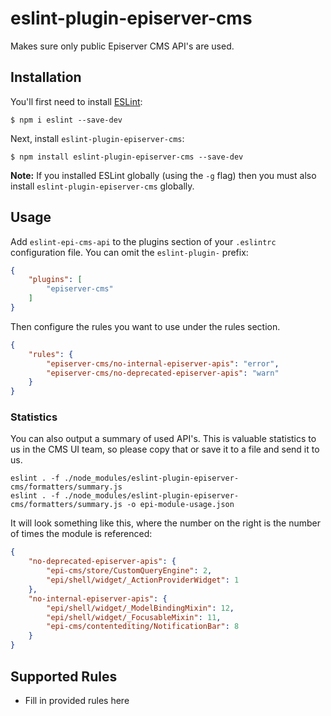 # eslint-plugin-episerver-cms

Makes sure only public Episerver CMS API's are used.

## Installation

You'll first need to install [ESLint](http://eslint.org):

```
$ npm i eslint --save-dev
```

Next, install `eslint-plugin-episerver-cms`:

```
$ npm install eslint-plugin-episerver-cms --save-dev
```

**Note:** If you installed ESLint globally (using the `-g` flag) then you must also install `eslint-plugin-episerver-cms` globally.

## Usage

Add `eslint-epi-cms-api` to the plugins section of your `.eslintrc` configuration file. You can omit the `eslint-plugin-` prefix:

```json
{
    "plugins": [
        "episerver-cms"
    ]
}
```


Then configure the rules you want to use under the rules section.

```json
{
    "rules": {
        "episerver-cms/no-internal-episerver-apis": "error",
        "episerver-cms/no-deprecated-episerver-apis": "warn"
    }
}
```

### Statistics

You can also output a summary of used API's. This is valuable statistics to us in the CMS UI team, so please copy that or save it to a file and send it to us.

```
eslint . -f ./node_modules/eslint-plugin-episerver-cms/formatters/summary.js
eslint . -f ./node_modules/eslint-plugin-episerver-cms/formatters/summary.js -o epi-module-usage.json
```

It will look something like this, where the number on the right is the number of times the module is referenced:

```json
{
    "no-deprecated-episerver-apis": {
        "epi-cms/store/CustomQueryEngine": 2,
        "epi/shell/widget/_ActionProviderWidget": 1
    },
    "no-internal-episerver-apis": {
        "epi/shell/widget/_ModelBindingMixin": 12,
        "epi/shell/widget/_FocusableMixin": 11,
        "epi-cms/contentediting/NotificationBar": 8
    }
}
```

## Supported Rules

* Fill in provided rules here






